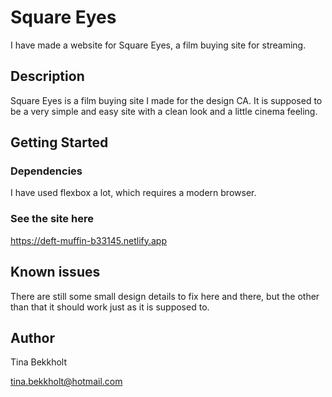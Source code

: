 # Square Eyes

I have made a website for Square Eyes, a film buying site for streaming.

## Description

Square Eyes is a film buying site I made for the design CA. It is supposed to be a very simple and easy site with a clean look and a little cinema feeling.

## Getting Started

### Dependencies

I have used flexbox a lot, which requires a modern browser.

### See the site here

https://deft-muffin-b33145.netlify.app

## Known issues

There are still some small design details to fix here and there, but the other than that it should work just as it is supposed to.

## Author

Tina Bekkholt

tina.bekkholt@hotmail.com
